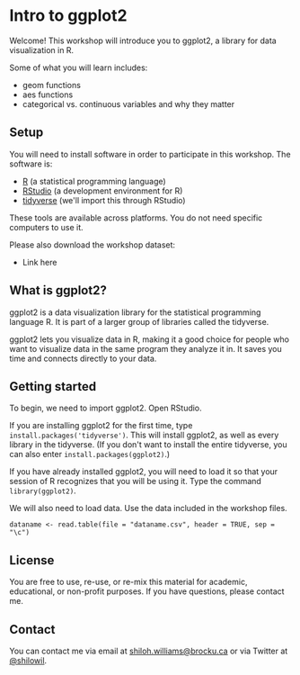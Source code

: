 # Intro to ggplot2

Welcome! This workshop will introduce you to ggplot2, a library for data visualization in R.

Some of what you will learn includes:
- geom functions
- aes functions
- categorical vs. continuous variables and why they matter

## Setup

You will need to install software in order to participate in this workshop. The software is:

- [R](https://www.r-project.org/) (a statistical programming language)
- [RStudio](https://www.rstudio.com/) (a development environment for R)
- [tidyverse](https://www.tidyverse.org/) (we'll import this through RStudio)

These tools are available across platforms. You do not need specific computers to use it.

Please also download the workshop dataset:

- Link here

## What is ggplot2?

ggplot2 is a data visualization library for the statistical programming language R. It is part of a larger group of libraries called the tidyverse.

ggplot2 lets you visualize data in R, making it a good choice for people who want to visualize data in the same program they analyze it in. It saves you time and connects directly to your data.

## Getting started

To begin, we need to import ggplot2. Open RStudio.

If you are installing ggplot2 for the first time, type ``install.packages('tidyverse')``. This will install ggplot2, as well as every library in the tidyverse. (If you don't want to install the entire tidyverse, you can also enter ``install.packages(ggplot2)``.)

If you have already installed ggplot2, you will need to load it so that your session of R recognizes that you will be using it. Type the command ``library(ggplot2)``.

We will also need to load data. Use the data included in the workshop files.

``dataname <- read.table(file = "dataname.csv", header = TRUE, sep = "\c")``

## License

You are free to use, re-use, or re-mix this material for academic, educational, or non-profit purposes. If you have questions, please contact me.

## Contact

You can contact me via email at [shiloh.williams@brocku.ca](mailto:shiloh.williams@brocku.ca) or via Twitter at [@shilowil](https://www.twitter.com/shilowil).
